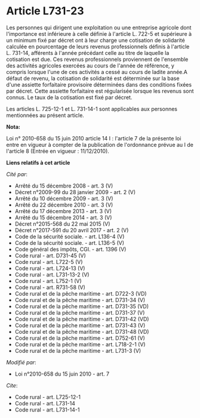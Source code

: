 # Article L731-23

Les personnes qui dirigent une exploitation ou une entreprise agricole dont l'importance est inférieure à celle définie à
l'article L. 722-5 et supérieure à un minimum fixé par décret ont à leur charge une cotisation de solidarité calculée en
pourcentage de leurs revenus professionnels définis à l'article L. 731-14, afférents à l'année précédant celle au titre de
laquelle la cotisation est due. Ces revenus professionnels proviennent de l'ensemble des activités agricoles exercées au
cours de l'année de référence, y compris lorsque l'une de ces activités a cessé au cours de ladite année.A défaut de revenu,
la cotisation de solidarité est déterminée sur la base d'une assiette forfaitaire provisoire déterminées dans des conditions
fixées par décret. Cette assiette forfaitaire est régularisée lorsque les revenus sont connus. Le taux de la cotisation est
fixé par décret. 

Les articles L. 725-12-1 et L. 731-14-1 sont applicables aux personnes mentionnées au présent article.

**Nota:**

Loi n° 2010-658 du 15 juin 2010 article 14 I : l'article 7 de la présente loi entre en vigueur à compter de la publication de
l'ordonnance prévue au I de l'article 8 (Entrée en vigueur : 11/12/2010).

**Liens relatifs à cet article**

_Cité par_:

  - Arrêté du 15 décembre 2008 - art. 3 (V)
  - Décret n°2009-99 du 28 janvier 2009 - art. 2 (V)
  - Arrêté du 10 décembre 2009 - art. 3 (V)
  - Arrêté du 22 décembre 2010 - art. 3 (V)
  - Arrêté du 17 décembre 2013 - art. 3 (V)
  - Arrêté du 15 décembre 2014 - art. 3 (V)
  - Décret n°2015-568 du 22 mai 2015 (V)
  - Décret n°2017-591 du 20 avril 2017 - art. 2 (V)
  - Code de la sécurité sociale. - art. L136-4 (V)
  - Code de la sécurité sociale. - art. L136-5 (V)
  - Code général des impôts, CGI. - art. 1396 (V)
  - Code rural - art. D731-45 (V)
  - Code rural - art. L722-5 (V)
  - Code rural - art. L724-13 (V)
  - Code rural - art. L731-13-2 (V)
  - Code rural - art. L752-1 (V)
  - Code rural - art. R731-58 (V)
  - Code rural et de la pêche maritime - art. D722-3 (VD)
  - Code rural et de la pêche maritime - art. D731-34 (V)
  - Code rural et de la pêche maritime - art. D731-35 (VD)
  - Code rural et de la pêche maritime - art. D731-37 (V)
  - Code rural et de la pêche maritime - art. D731-42 (VD)
  - Code rural et de la pêche maritime - art. D731-43 (V)
  - Code rural et de la pêche maritime - art. D731-48 (VD)
  - Code rural et de la pêche maritime - art. D752-61 (V)
  - Code rural et de la pêche maritime - art. L718-2-1 (V)
  - Code rural et de la pêche maritime - art. L731-3 (V)

_Modifié par_:

  - Loi n°2010-658 du 15 juin 2010 - art. 7

_Cite_:

  - Code rural - art. L725-12-1
  - Code rural - art. L731-14
  - Code rural - art. L731-14-1
